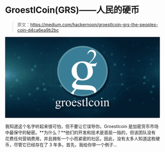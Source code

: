 # GroestlCoin(GRS)——人民的硬币

> 原文：<https://medium.com/hackernoon/groestlcoin-grs-the-peoples-coin-d4ca6ea9b2bc>

![](img/5f118be95d7dd531e909e120017a4a0c.png)

我知道这个名字听起来很可怕，但不要让它误导你。Groestlcoin 是加密货币市场中最保守的秘密。**为什么？**他们的开发和技术是首屈一指的，但该团队没有花费任何营销费用，并且拥有一个小而紧密的社区。因此，没有太多人知道这枚硬币，尽管它已经存在了 3 年多。首先，我给你举一个例子…